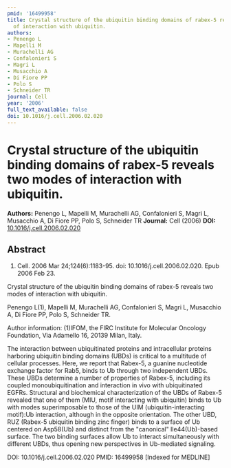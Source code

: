 ```yaml
---
pmid: '16499958'
title: Crystal structure of the ubiquitin binding domains of rabex-5 reveals two modes
  of interaction with ubiquitin.
authors:
- Penengo L
- Mapelli M
- Murachelli AG
- Confalonieri S
- Magri L
- Musacchio A
- Di Fiore PP
- Polo S
- Schneider TR
journal: Cell
year: '2006'
full_text_available: false
doi: 10.1016/j.cell.2006.02.020
---
```


# Crystal structure of the ubiquitin binding domains of rabex-5 reveals two modes of interaction with ubiquitin.
**Authors:** Penengo L, Mapelli M, Murachelli AG, Confalonieri S, Magri L, Musacchio A, Di Fiore PP, Polo S, Schneider TR
**Journal:** Cell (2006)
**DOI:** [10.1016/j.cell.2006.02.020](https://doi.org/10.1016/j.cell.2006.02.020)

## Abstract

1. Cell. 2006 Mar 24;124(6):1183-95. doi: 10.1016/j.cell.2006.02.020. Epub 2006
Feb  23.

Crystal structure of the ubiquitin binding domains of rabex-5 reveals two modes 
of interaction with ubiquitin.

Penengo L(1), Mapelli M, Murachelli AG, Confalonieri S, Magri L, Musacchio A, Di 
Fiore PP, Polo S, Schneider TR.

Author information:
(1)IFOM, the FIRC Institute for Molecular Oncology Foundation, Via Adamello 16, 
20139 Milan, Italy.

The interaction between ubiquitinated proteins and intracellular proteins 
harboring ubiquitin binding domains (UBDs) is critical to a multitude of 
cellular processes. Here, we report that Rabex-5, a guanine nucleotide exchange 
factor for Rab5, binds to Ub through two independent UBDs. These UBDs determine 
a number of properties of Rabex-5, including its coupled monoubiquitination and 
interaction in vivo with ubiquitinated EGFRs. Structural and biochemical 
characterization of the UBDs of Rabex-5 revealed that one of them (MIU, motif 
interacting with ubiquitin) binds to Ub with modes superimposable to those of 
the UIM (ubiquitin-interacting motif):Ub interaction, although in the opposite 
orientation. The other UBD, RUZ (Rabex-5 ubiquitin binding zinc finger) binds to 
a surface of Ub centered on Asp58(Ub) and distinct from the "canonical" 
Ile44(Ub)-based surface. The two binding surfaces allow Ub to interact 
simultaneously with different UBDs, thus opening new perspectives in Ub-mediated 
signaling.

DOI: 10.1016/j.cell.2006.02.020
PMID: 16499958 [Indexed for MEDLINE]
